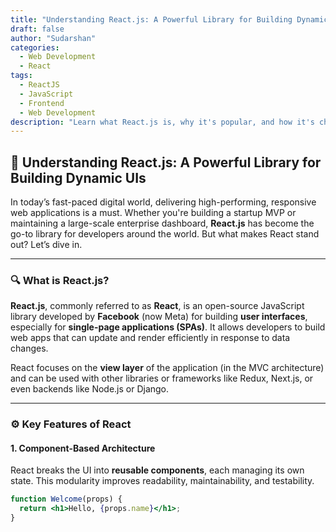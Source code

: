 ```yaml
---
title: "Understanding React.js: A Powerful Library for Building Dynamic UIs"
draft: false
author: "Sudarshan"
categories:
  - Web Development
  - React
tags:
  - ReactJS
  - JavaScript
  - Frontend
  - Web Development
description: "Learn what React.js is, why it's popular, and how it's changing frontend development through a component-based architecture, virtual DOM, and more."
---
```


## 🚀 Understanding React.js: A Powerful Library for Building Dynamic UIs

In today’s fast-paced digital world, delivering high-performing, responsive web applications is a must. Whether you're building a startup MVP or maintaining a large-scale enterprise dashboard, **React.js** has become the go-to library for developers around the world. But what makes React stand out? Let’s dive in.

---

### 🔍 What is React.js?

**React.js**, commonly referred to as **React**, is an open-source JavaScript library developed by **Facebook** (now Meta) for building **user interfaces**, especially for **single-page applications (SPAs)**. It allows developers to build web apps that can update and render efficiently in response to data changes.

React focuses on the **view layer** of the application (in the MVC architecture) and can be used with other libraries or frameworks like Redux, Next.js, or even backends like Node.js or Django.

---

### ⚙️ Key Features of React

#### 1. **Component-Based Architecture**
React breaks the UI into **reusable components**, each managing its own state. This modularity improves readability, maintainability, and testability.

```jsx
function Welcome(props) {
  return <h1>Hello, {props.name}</h1>;
}
